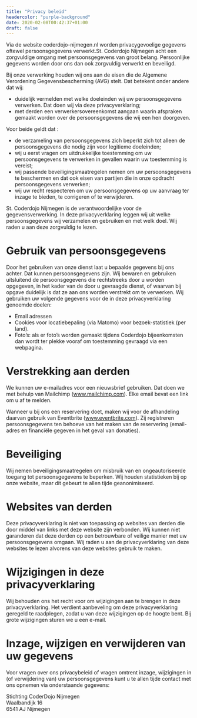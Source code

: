 ```yaml
---
title: "Privacy beleid"
headercolor: "purple-background"
date: 2020-02-08T00:42:37+01:00
draft: false
---
```


Via de website coderdojo-nijmegen.nl worden privacygevoelige gegevens oftewel persoonsgegevens verwerkt.St. Coderdojo Nijmegen acht een zorgvuldige omgang met persoonsgegevens van groot belang. Persoonlijke gegevens worden door ons dan ook zorgvuldig verwerkt en beveiligd.

Bij onze verwerking houden wij ons aan de eisen die de Algemene Verordening Gegevensbescherming (AVG) stelt. Dat betekent onder andere dat wij:

 * duidelijk vermelden met welke doeleinden wij uw persoonsgegevens verwerken. Dat doen wij via deze privacyverklaring;
 * met derden een verwerkersovereenkomst aangaan waarin afspraken gemaakt worden over de persoonsgegevens die wij een hen doorgeven.

Voor beide geldt dat :

 * de verzameling van persoonsgegevens zich beperkt zich tot alleen de persoonsgegevens die nodig zijn voor legitieme doeleinden;
 * wij u eerst vragen om uitdrukkelijke toestemming om uw persoonsgegevens te verwerken in gevallen waarin uw toestemming is vereist;
 * wij passende beveiligingsmaatregelen nemen om uw persoonsgegevens te beschermen en dat ook eisen van partijen die in onze opdracht persoonsgegevens verwerken;
 * wij uw recht respecteren om uw persoonsgegevens op uw aanvraag ter inzage te bieden, te corrigeren of te verwijderen.

St. Coderdojo Nijmegen is de verantwoordelijke voor de gegevensverwerking. In deze privacyverklaring leggen wij uit welke persoonsgegevens wij verzamelen en gebruiken en met welk doel. Wij raden u aan deze zorgvuldig te lezen.

# Gebruik van persoonsgegevens
Door het gebruiken van onze dienst laat u bepaalde gegevens bij ons achter. Dat kunnen persoonsgegevens zijn. Wij bewaren en gebruiken uitsluitend de persoonsgegevens die rechtstreeks door u worden opgegeven, in het kader van de door u gevraagde dienst, of waarvan bij opgave duidelijk is dat ze aan ons worden verstrekt om te verwerken. Wij gebruiken uw volgende gegevens voor de in deze privacyverklaring genoemde doelen:

 * Email adressen
 * Cookies voor locatiebepaling (via Matomo) voor bezoek-statistiek (per land).
 * Foto’s: als er foto’s worden gemaakt tijdens Coderdojo bijeenkomsten dan wordt ter plekke vooraf om toestemming gevraagd via een webpagina.

# Verstrekking aan derden

We kunnen uw e-mailadres voor een nieuwsbrief gebruiken. Dat doen we met behulp van Mailchimp (www.mailchimp.com). Elke email bevat een link om u af te melden.

Wanneer u bij ons een reservering doet, maken wij voor de afhandeling daarvan gebruik van Eventbrite (www.eventbrite.com). Zij registreren persoonsgegevens ten behoeve van het maken van de reservering (email-adres en financiële gegeven in het geval van donaties).

# Beveiliging
Wij nemen beveiligingsmaatregelen om misbruik van en ongeautoriseerde toegang tot persoonsgegevens te beperken. Wij houden statistieken bij op onze website, maar dit gebeurt te allen tijde geanonimiseerd.

# Websites van derden
Deze privacyverklaring is niet van toepassing op websites van derden die door middel van links met deze website zijn verbonden. Wij kunnen niet garanderen dat deze derden op een betrouwbare of veilige manier met uw persoonsgegevens omgaan. Wij raden u aan de privacyverklaring van deze websites te lezen alvorens van deze websites gebruik te maken.

# Wijzigingen in deze privacyverklaring
Wij behouden ons het recht voor om wijzigingen aan te brengen in deze privacyverklaring. Het verdient aanbeveling om deze privacyverklaring geregeld te raadplegen, zodat u van deze wijzigingen op de hoogte bent. Bij grote wijzigingen sturen we u een e-mail.

# Inzage, wijzigen en verwijderen van uw gegevens
Voor vragen over ons privacybeleid of vragen omtrent inzage, wijzigingen in (of verwijdering van) uw persoonsgegevens kunt u te allen tijde contact met ons opnemen via onderstaande gegevens:

Stichting CoderDojo Nijmegen  
Waalbandijk 16  
6541 AJ  Nijmegen
